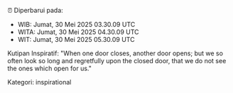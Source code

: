 ⏰ Diperbarui pada:
- WIB: Jumat, 30 Mei 2025 03.30.09 UTC
- WITA: Jumat, 30 Mei 2025 04.30.09 UTC
- WIT: Jumat, 30 Mei 2025 05.30.09 UTC

Kutipan Inspiratif:
"When one door closes, another door opens; but we so often look so long and regretfully upon the closed door, that we do not see the ones which open for us."


Kategori: inspirational

